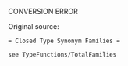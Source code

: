 CONVERSION ERROR

Original source:

```trac
= Closed Type Synonym Families =

see TypeFunctions/TotalFamilies
```

